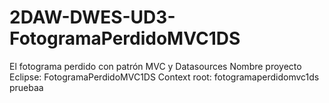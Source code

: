# 2DAW-DWES-UD3-FotogramaPerdidoMVC1DS
El fotograma perdido con patrón MVC y Datasources
Nombre proyecto Eclipse: FotogramaPerdidoMVC1DS
Context root: fotogramaperdidomvc1ds
pruebaa